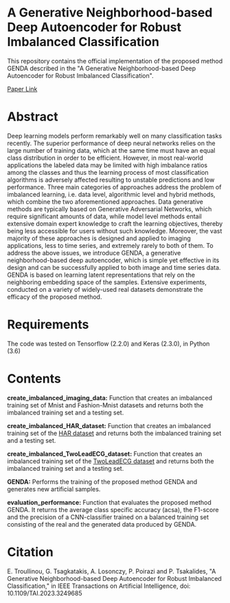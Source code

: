 # A Generative Neighborhood-based Deep Autoencoder for Robust Imbalanced Classification

This repository contains the official implementation of the proposed method GENDA described in the "A Generative Neighborhood-based Deep Autoencoder for Robust Imbalanced Classification".

[Paper Link](https://ieeexplore.ieee.org/stamp/stamp.jsp?tp=&arnumber=10054417&tag=1)

# Abstract

Deep learning models perform remarkably well on many classification tasks recently. The superior performance of deep neural networks relies on the large number of training data, which at the same time must have an equal class
distribution in order to be efficient. However, in most real-world applications the labeled data may be limited with high imbalance ratios among the classes and thus the learning process of most classification algorithms is adversely affected resulting to unstable predictions and low performance. Three main categories of approaches address the problem of imbalanced learning, i.e. data level, algorithmic level and hybrid methods, which combine the two aforementioned approaches. Data generative methods are typically based on Generative Adversarial Networks, which require significant amounts of data, while model level methods entail extensive domain expert knowledge to craft the learning objectives, thereby being less accessible for users without such knowledge. Moreover, the vast majority of these approaches is designed and applied to imaging applications, less to time series, and extremely rarely to both of them. To address the above issues, we introduce GENDA, a generative neighborhood-based deep autoencoder, which is simple yet effective in its design and can be successfully applied to both image and time series data. GENDA is based on learning latent representations that rely on the neighboring embedding space of the samples. Extensive experiments, conducted on a variety of widely-used real datasets demonstrate the efficacy of the proposed method.

# Requirements

The code was tested on Tensorflow (2.2.0) and Keras (2.3.0), in Python (3.6)

# Contents

**create_imbalanced_imaging_data:** Function that creates an imbalanced training set of Mnist and Fashion-Mnist datasets and returns both the imbalanced training set and a testing set.

**create_imbalanced_HAR_dataset:** Function that creates an imbalanced training set of the [HAR dataset](https://archive.ics.uci.edu/dataset/240/human+activity+recognition+using+smartphones) and returns both the imbalanced training set and a testing set.

**create_imbalanced_TwoLeadECG_dataset:** Function that creates an imbalanced training set of the [TwoLeadECG dataset](https://www.cs.ucr.edu/~eamonn/time_series_data_2018/) and returns both the imbalanced training set and a testing set.

**GENDA:** Performs the training of the proposed method GENDA and generates new artificial samples.

**evaluation_performance:** Function that evaluates the proposed method GENDA. It returns the average class specific accuracy (acsa), the F1-score and the precision of a CNN-classifier trained on a balanced training set consisting of the real and the generated data produced by GENDA. 

# Citation

E. Troullinou, G. Tsagkatakis, A. Losonczy, P. Poirazi and P. Tsakalides, "A Generative Neighborhood-based Deep Autoencoder for Robust Imbalanced Classification," in IEEE Transactions on Artificial Intelligence, doi: 10.1109/TAI.2023.3249685
